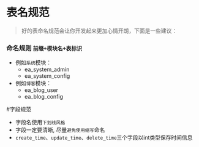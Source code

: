 # 表名规范

> 好的表命名规范会让你开发起来更加心情开朗，下面是一些建议：

### 命名规则 `前缀+模块名+表标识`

 * 例如`系统`模块：
    * ea_system_admin
    * ea_system_config
 * 例如`博客`模块：
    * ea_blog_user
    * ea_blog_config
    
#字段规范

* 字段名使用`下划线风格`
* 字段一定要清晰, 尽量`避免使用缩写`命名
* `create_time`、`update_time`、`delete_time`三个字段以int类型保存时间信息
